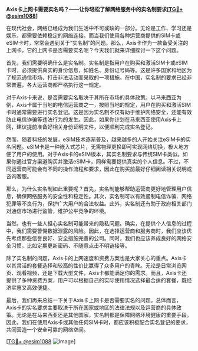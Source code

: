 **Axis卡上网卡需要实名吗？——让你轻松了解网络服务中的实名制要求[[TG💪+ @esim1088](https://t.me/s/esim1088)]**

在现代社会，网络已经成为我们生活中不可或缺的一部分。无论是工作、学习还是娱乐，都需要依赖稳定的网络连接。而当我们使用各种运营商提供的SIM卡或eSIM卡时，常常会遇到关于“实名制”的问题。那么，Axis卡作为一款备受关注的上网卡，它的上网卡是否需要实名呢？今天我们就来详细探讨一下这个问题。

首先，我们需要明确什么是实名制。实名制是指用户在购买和激活SIM卡或eSIM卡时，必须提供真实的身份信息，如姓名、身份证号码等。这是许多国家和地区为了规范通信市场、打击非法活动而采取的一项措施。在中国，实名制的要求已经非常普遍，各大运营商都严格执行这一规定。

对于Axis卡来说，是否需要实名取决于其所在市场的具体政策。以马来西亚为例，Axis卡属于当地的电信运营商之一，按照当地的规定，用户在购买和激活SIM卡时通常需要进行实名登记。这是因为实名制不仅有助于维护网络安全，还能有效防止电信诈骗等违法行为的发生。因此，如果你计划在马来西亚使用Axis卡上网，建议提前准备好相关身份证明文件，以便顺利完成实名登记。

然而，随着科技的发展，eSIM技术逐渐普及，越来越多的人开始关注eSIM卡的实名问题。eSIM卡是一种嵌入式芯片，无需物理更换即可实现网络切换，极大地方便了用户的使用。对于Axis卡的eSIM版本，其实名制要求与传统SIM卡类似。如果你通过官方渠道购买并激活eSIM卡，同样需要提供真实的个人信息。不过，不同运营商可能会有不同的操作流程和要求，因此在购买前最好仔细阅读相关说明或咨询客服。

那么，为什么实名制如此重要呢？首先，实名制能够帮助运营商更好地管理用户信息，确保网络服务的安全性和稳定性。其次，实名制可以有效遏制电信诈骗、网络犯罪等不良行为，保护广大用户的合法权益。此外，实名制还有助于政府相关部门对通信市场进行监管，维护公平竞争的环境。

当然，也有一些人担心实名制可能带来的隐私问题。确实，在提供个人信息的过程中，我们需要警惕数据泄露的风险。因此，在选择运营商和服务商时，我们应该优先考虑那些信誉良好、安全措施完善的公司。同时，我们也应该养成良好的网络安全习惯，比如定期更新密码、不随意点击不明链接等。

除了实名制的问题，Axis卡的上网速度和资费方案也是大家关心的重点。Axis卡以其灵活的套餐选择和较高的性价比赢得了众多用户的青睐。无论是日常浏览网页、观看视频，还是下载大型文件，Axis卡都能满足你的需求。而且，Axis卡还提供了多种资费方案，用户可以根据自己的实际使用情况选择最合适的套餐，既经济实惠又高效便捷。

最后，我们再来总结一下关于Axis卡上网卡是否需要实名的问题。总体而言，Axis卡的实名要求主要取决于所在国家或地区的法律法规以及运营商的具体政策。无论是在马来西亚还是其他国家，实名制都是保障网络环境健康的重要手段。因此，我们在使用Axis卡或其他任何SIM卡时，都应该积极配合实名登记的要求，共同营造一个安全可靠的网络空间。

[[TG💪+ @esim1088](https://t.me/s/esim1088) ![Image](https://i.postimg.cc/4NQfJmqS/Snipaste-2025-05-13-00-14-12.png)]